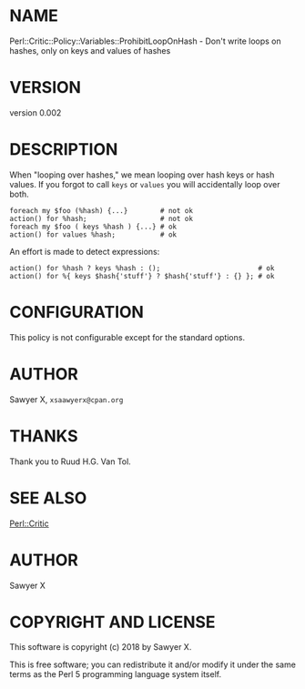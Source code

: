 # NAME

Perl::Critic::Policy::Variables::ProhibitLoopOnHash - Don't write loops on hashes, only on keys and values of hashes

# VERSION

version 0.002

# DESCRIPTION

When "looping over hashes," we mean looping over hash keys or hash values. If
you forgot to call `keys` or `values` you will accidentally loop over both.

    foreach my $foo (%hash) {...}        # not ok
    action() for %hash;                  # not ok
    foreach my $foo ( keys %hash ) {...} # ok
    action() for values %hash;           # ok

An effort is made to detect expressions:

    action() for %hash ? keys %hash : ();                        # ok
    action() for %{ keys $hash{'stuff'} ? $hash{'stuff'} : {} }; # ok

# CONFIGURATION

This policy is not configurable except for the standard options.

# AUTHOR

Sawyer X, `xsaawyerx@cpan.org`

# THANKS

Thank you to Ruud H.G. Van Tol.

# SEE ALSO

[Perl::Critic](https://metacpan.org/pod/Perl::Critic)

# AUTHOR

Sawyer X

# COPYRIGHT AND LICENSE

This software is copyright (c) 2018 by Sawyer X.

This is free software; you can redistribute it and/or modify it under
the same terms as the Perl 5 programming language system itself.
